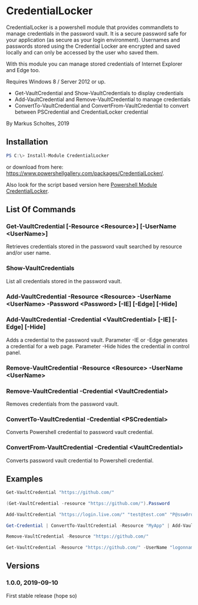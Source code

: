 # CredentialLocker
CredentialLocker is a powershell module that provides commandlets to manage credentials in the password vault.
It is a secure password safe for your application (as secure as your login environment). Usernames and passwords stored using the Credential Locker are encrypted and saved locally and can only be accessed by the user who saved them.

With this module you can manage stored credentials of Internet Explorer and Edge too.

Requires Windows 8 / Server 2012 or up.

* Get-VaultCredential and Show-VaultCredentials to display credentials 
* Add-VaultCredential and Remove-VaultCredential to manage credentials 
* ConvertTo-VaultCredential and ConvertFrom-VaultCredential to convert between PSCredential and CredentialLocker credential 

By Markus Scholtes, 2019
## Installation

```powershell
PS C:\> Install-Module CredentialLocker
```
or download from here: https://www.powershellgallery.com/packages/CredentialLocker/.

Also look for the script based version here [Powershell Module CredentialLocker](https://github.com/MScholtes/TechNet-Gallery).
## List Of Commands
### Get-VaultCredential [-Resource &lt;Resource&gt;] [-UserName &lt;UserName&gt;]
Retrieves credentials stored in the password vault searched by resource and/or user name.
### Show-VaultCredentials
List all credentials stored in the password vault.
### Add-VaultCredential -Resource &lt;Resource> -UserName &lt;UserName&gt; -Password &lt;Password&gt; [-IE] [-Edge] [-Hide]
### Add-VaultCredential -Credential &lt;VaultCredential&gt; [-IE] [-Edge] [-Hide]
Adds a credential to the password vault. Parameter -IE or -Edge generates a credential for a web page. Parameter -Hide hides the credential in control panel.
### Remove-VaultCredential -Resource &lt;Resource&gt; -UserName &lt;UserName&gt;
### Remove-VaultCredential -Credential &lt;VaultCredential&gt;
Removes credentials from the password vault.
### ConvertTo-VaultCredential -Credential &lt;PSCredential&gt;
Converts Powershell credential to password vault credential.
### ConvertFrom-VaultCredential -Credential &lt;VaultCredential&gt;
Converts password vault credential to Powershell credential.
## Examples
```powershell
Get-VaultCredential "https://github.com/" 
 
(Get-VaultCredential -resource "https://github.com/").Password 
 
Add-VaultCredential "https://login.live.com/" "test@test.com" "P@ssw0rd" -Edge -Hide 
 
Get-Credential | ConvertTo-VaultCredential -Resource "MyApp" | Add-VaultCredential -Application "MyApp" 
 
Remove-VaultCredential -Resource "https://github.com/" 
 
Get-VaultCredential -Resource "https://github.com/" -UserName "logonname" | Remove-VaultCredential 
```
## Versions
### 1.0.0, 2019-09-10
First stable release (hope so)
